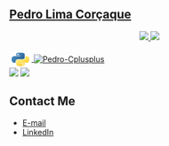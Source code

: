 ## [Pedro Lima Corçaque](https://www.linkedin.com/in/pedrocorcaque/)

<div align="center">
  <a href="https://github.com/rafaballerini">
  <img height="180em" src="https://github-readme-stats.vercel.app/api?username=PedroCorcaque&show_icons=true&theme=dracula&include_all_commits=true&count_private=true"/>
  <img height="180em" src="https://github-readme-stats.vercel.app/api/top-langs/?username=PedroCorcaque&layout=compact&langs_count=7&theme=dracula"/>
</div>

<div style="display: inline_block"><br>
  <img align="center" alt="Pedro-Python" height="30" width="40" src="https://raw.githubusercontent.com/devicons/devicon/master/icons/python/python-original.svg">
  <img align="center" alt="Pedro-Cplusplus" height="30" width="40" src="https://raw.githubusercontent.com/simple-icons/simple-icons/develop/icons/cplusplus.svg">
</div>
  
<div>
  <a href = "mailto:pedrollcorc@gmail.com"><img src="https://img.shields.io/badge/-Gmail-%23333?style=for-the-badge&logo=gmail&logoColor=white" target="_blank"></a>
  <a href="https://www.linkedin.com/in/pedrocorcaque" target="_blank"><img src="https://img.shields.io/badge/-LinkedIn-%230077B5?style=for-the-badge&logo=linkedin&logoColor=white" target="_blank"></a>
</div>

## Contact Me
- [E-mail](mailto:pedrollcorc@gmail.com)
- [LinkedIn](https://www.linkedin.com/in/pedrocorcaque/)
